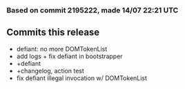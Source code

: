 ### Based on commit 2195222, made 14/07 22:21 UTC
## Commits this release
  - defiant: no more DOMTokenList
  - add logs + fix defiant in bootstrapper
  - +defiant
  - +changelog, action test
  - fix defiant illegal invocation w/ DOMTokenList